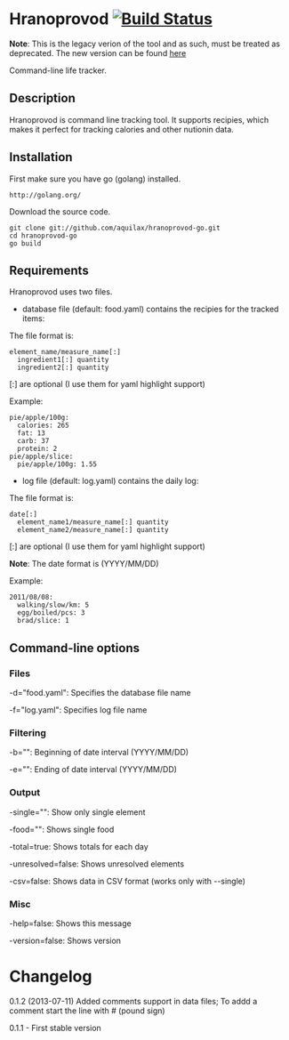# Hranoprovod [![Build Status](https://travis-ci.org/aquilax/hranoprovod-go.svg)](https://travis-ci.org/aquilax/hranoprovod-go)

**Note**: This is the legacy verion of the tool and as such, must be treated as deprecated. The new version can be found [here](https://github.com/Hranoprovod/hranoprovod-cli)

Command-line life tracker.

## Description

Hranoprovod is command line tracking tool. It supports recipies, which makes it 
perfect for tracking calories and other nutionin data.

## Installation

First make sure you have go (golang) installed.

    http://golang.org/

Download the source code.
  
    git clone git://github.com/aquilax/hranoprovod-go.git
    cd hranoprovod-go
	go build

## Requirements

Hranoprovod uses two files.

* database file (default: food.yaml) contains the recipies for the tracked items:

The file format is:

    element_name/measure_name[:]
      ingredient1[:] quantity
      ingredient2[:] quantity

[:] are optional (I use them for yaml highlight support)

Example:

    pie/apple/100g:
      calories: 265
      fat: 13
      carb: 37
      protein: 2
    pie/apple/slice:
      pie/apple/100g: 1.55

* log file (default: log.yaml) contains the daily log:

The file format is:

    date[:]
      element_name1/measure_name[:] quantity
      element_name2/measure_name[:] quantity

[:] are optional (I use them for yaml highlight support)

**Note**: The date format is (YYYY/MM/DD)

Example:

    2011/08/08:
      walking/slow/km: 5
      egg/boiled/pcs: 3
      brad/slice: 1

## Command-line options

### Files

  -d="food.yaml": Specifies the database file name

  -f="log.yaml": Specifies log file name

### Filtering

  -b="": Beginning of date interval (YYYY/MM/DD)

  -e="": Ending of date interval (YYYY/MM/DD)

### Output

  -single="": Show only single element
  
  -food="": Shows single food

  -total=true: Shows totals for each day

  -unresolved=false: Shows unresolved elements

  -csv=false: Shows data in CSV format (works only with --single)

### Misc

  -help=false: Shows this message

  -version=false: Shows version

# Changelog
0.1.2 (2013-07-11) Added comments support in data files;
To addd a comment start the line with # (pound sign) 

0.1.1 - First stable version
